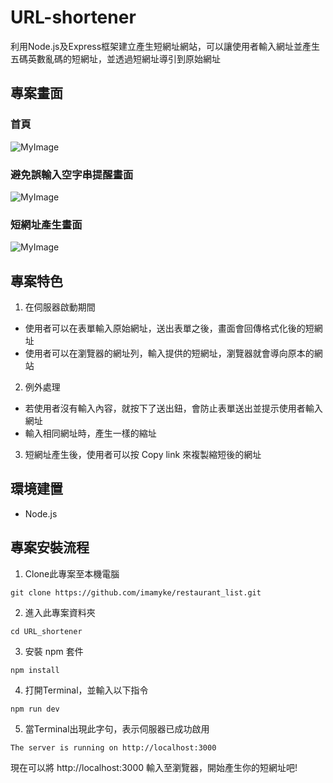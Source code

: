 # URL-shortener
利用Node.js及Express框架建立產生短網址網站，可以讓使用者輸入網址並產生五碼英數亂碼的短網址，並透過短網址導引到原始網址

## 專案畫面
### 首頁
![MyImage](https://i.imgur.com/x6gcVF9.png)
### 避免誤輸入空字串提醒畫面
![MyImage](https://i.imgur.com/C7EIdIe.png)
### 短網址產生畫面
![MyImage](https://i.imgur.com/LUDCq42.png)

## 專案特色
1. 在伺服器啟動期間
- 使用者可以在表單輸入原始網址，送出表單之後，畫面會回傳格式化後的短網址
- 使用者可以在瀏覽器的網址列，輸入提供的短網址，瀏覽器就會導向原本的網站
2. 例外處理
- 若使用者沒有輸入內容，就按下了送出鈕，會防止表單送出並提示使用者輸入網址
- 輸入相同網址時，產生一樣的縮址
3. 短網址產生後，使用者可以按 Copy link 來複製縮短後的網址

## 環境建置
- Node.js

## 專案安裝流程
1. Clone此專案至本機電腦
```
git clone https://github.com/imamyke/restaurant_list.git
```
2. 進入此專案資料夾
```
cd URL_shortener
```
3. 安裝 npm 套件
```
npm install
```
4. 打開Terminal，並輸入以下指令
```
npm run dev
```
5. 當Terminal出現此字句，表示伺服器已成功啟用
```
The server is running on http://localhost:3000
```
現在可以將 http://localhost:3000 輸入至瀏覽器，開始產生你的短網址吧!
